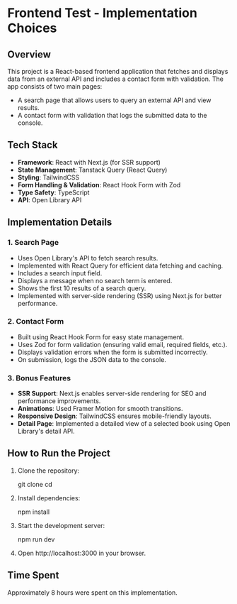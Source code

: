 # Frontend Test - Implementation Choices

## Overview

This project is a React-based frontend application that fetches and displays data from an external API and includes a contact form with validation. The app consists of two main pages:

- A search page that allows users to query an external API and view results.
- A contact form with validation that logs the submitted data to the console.

## Tech Stack

- **Framework**: React with Next.js (for SSR support)
- **State Management**: Tanstack Query (React Query)
- **Styling**: TailwindCSS
- **Form Handling & Validation**: React Hook Form with Zod
- **Type Safety**: TypeScript
- **API**: Open Library API

## Implementation Details

### 1. Search Page

- Uses Open Library's API to fetch search results.
- Implemented with React Query for efficient data fetching and caching.
- Includes a search input field.
- Displays a message when no search term is entered.
- Shows the first 10 results of a search query.
- Implemented with server-side rendering (SSR) using Next.js for better performance.

### 2. Contact Form

- Built using React Hook Form for easy state management.
- Uses Zod for form validation (ensuring valid email, required fields, etc.).
- Displays validation errors when the form is submitted incorrectly.
- On submission, logs the JSON data to the console.

### 3. Bonus Features

- **SSR Support**: Next.js enables server-side rendering for SEO and performance improvements.
- **Animations**: Used Framer Motion for smooth transitions.
- **Responsive Design**: TailwindCSS ensures mobile-friendly layouts.
- **Detail Page**: Implemented a detailed view of a selected book using Open Library's detail API.

## How to Run the Project

1. Clone the repository:

   git clone <repo-url>
   cd <repo-folder>
   
2. Install dependencies:

   npm install

3. Start the development server:

   npm run dev

4. Open http://localhost:3000 in your browser.

## Time Spent
Approximately 8 hours were spent on this implementation.
